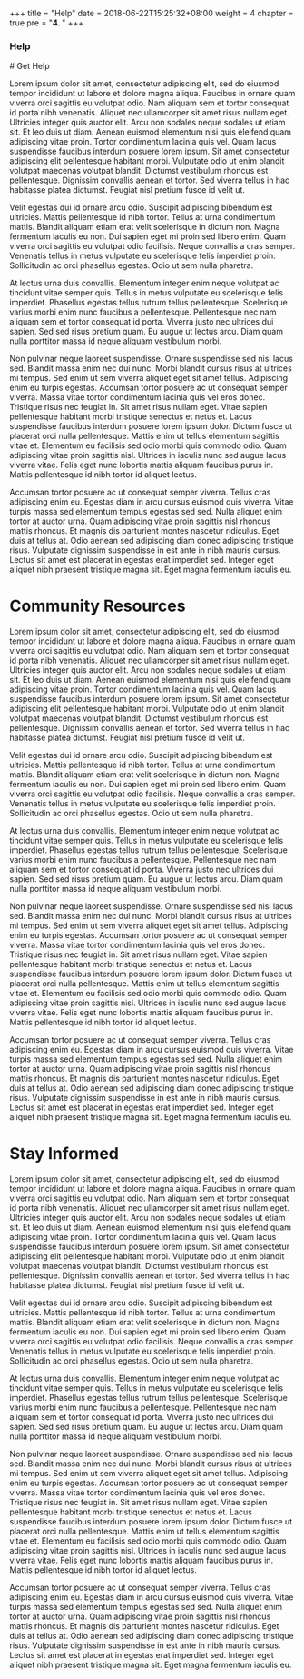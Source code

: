 +++
title = "Help"
date = 2018-06-22T15:25:32+08:00
weight = 4
chapter = true
pre = "<b>4. </b>"
+++

### Help

<div id="get_help" />
# Get Help

Lorem ipsum dolor sit amet, consectetur adipiscing elit, sed do eiusmod tempor incididunt ut labore et dolore magna aliqua. Faucibus in ornare quam viverra orci sagittis eu volutpat odio. Nam aliquam sem et tortor consequat id porta nibh venenatis. Aliquet nec ullamcorper sit amet risus nullam eget. Ultricies integer quis auctor elit. Arcu non sodales neque sodales ut etiam sit. Et leo duis ut diam. Aenean euismod elementum nisi quis eleifend quam adipiscing vitae proin. Tortor condimentum lacinia quis vel. Quam lacus suspendisse faucibus interdum posuere lorem ipsum. Sit amet consectetur adipiscing elit pellentesque habitant morbi. Vulputate odio ut enim blandit volutpat maecenas volutpat blandit. Dictumst vestibulum rhoncus est pellentesque. Dignissim convallis aenean et tortor. Sed viverra tellus in hac habitasse platea dictumst. Feugiat nisl pretium fusce id velit ut.

Velit egestas dui id ornare arcu odio. Suscipit adipiscing bibendum est ultricies. Mattis pellentesque id nibh tortor. Tellus at urna condimentum mattis. Blandit aliquam etiam erat velit scelerisque in dictum non. Magna fermentum iaculis eu non. Dui sapien eget mi proin sed libero enim. Quam viverra orci sagittis eu volutpat odio facilisis. Neque convallis a cras semper. Venenatis tellus in metus vulputate eu scelerisque felis imperdiet proin. Sollicitudin ac orci phasellus egestas. Odio ut sem nulla pharetra.

At lectus urna duis convallis. Elementum integer enim neque volutpat ac tincidunt vitae semper quis. Tellus in metus vulputate eu scelerisque felis imperdiet. Phasellus egestas tellus rutrum tellus pellentesque. Scelerisque varius morbi enim nunc faucibus a pellentesque. Pellentesque nec nam aliquam sem et tortor consequat id porta. Viverra justo nec ultrices dui sapien. Sed sed risus pretium quam. Eu augue ut lectus arcu. Diam quam nulla porttitor massa id neque aliquam vestibulum morbi.

Non pulvinar neque laoreet suspendisse. Ornare suspendisse sed nisi lacus sed. Blandit massa enim nec dui nunc. Morbi blandit cursus risus at ultrices mi tempus. Sed enim ut sem viverra aliquet eget sit amet tellus. Adipiscing enim eu turpis egestas. Accumsan tortor posuere ac ut consequat semper viverra. Massa vitae tortor condimentum lacinia quis vel eros donec. Tristique risus nec feugiat in. Sit amet risus nullam eget. Vitae sapien pellentesque habitant morbi tristique senectus et netus et. Lacus suspendisse faucibus interdum posuere lorem ipsum dolor. Dictum fusce ut placerat orci nulla pellentesque. Mattis enim ut tellus elementum sagittis vitae et. Elementum eu facilisis sed odio morbi quis commodo odio. Quam adipiscing vitae proin sagittis nisl. Ultrices in iaculis nunc sed augue lacus viverra vitae. Felis eget nunc lobortis mattis aliquam faucibus purus in. Mattis pellentesque id nibh tortor id aliquet lectus.

Accumsan tortor posuere ac ut consequat semper viverra. Tellus cras adipiscing enim eu. Egestas diam in arcu cursus euismod quis viverra. Vitae turpis massa sed elementum tempus egestas sed sed. Nulla aliquet enim tortor at auctor urna. Quam adipiscing vitae proin sagittis nisl rhoncus mattis rhoncus. Et magnis dis parturient montes nascetur ridiculus. Eget duis at tellus at. Odio aenean sed adipiscing diam donec adipiscing tristique risus. Vulputate dignissim suspendisse in est ante in nibh mauris cursus. Lectus sit amet est placerat in egestas erat imperdiet sed. Integer eget aliquet nibh praesent tristique magna sit. Eget magna fermentum iaculis eu.

<div id="community_resources" />

# Community Resources

Lorem ipsum dolor sit amet, consectetur adipiscing elit, sed do eiusmod tempor incididunt ut labore et dolore magna aliqua. Faucibus in ornare quam viverra orci sagittis eu volutpat odio. Nam aliquam sem et tortor consequat id porta nibh venenatis. Aliquet nec ullamcorper sit amet risus nullam eget. Ultricies integer quis auctor elit. Arcu non sodales neque sodales ut etiam sit. Et leo duis ut diam. Aenean euismod elementum nisi quis eleifend quam adipiscing vitae proin. Tortor condimentum lacinia quis vel. Quam lacus suspendisse faucibus interdum posuere lorem ipsum. Sit amet consectetur adipiscing elit pellentesque habitant morbi. Vulputate odio ut enim blandit volutpat maecenas volutpat blandit. Dictumst vestibulum rhoncus est pellentesque. Dignissim convallis aenean et tortor. Sed viverra tellus in hac habitasse platea dictumst. Feugiat nisl pretium fusce id velit ut.

Velit egestas dui id ornare arcu odio. Suscipit adipiscing bibendum est ultricies. Mattis pellentesque id nibh tortor. Tellus at urna condimentum mattis. Blandit aliquam etiam erat velit scelerisque in dictum non. Magna fermentum iaculis eu non. Dui sapien eget mi proin sed libero enim. Quam viverra orci sagittis eu volutpat odio facilisis. Neque convallis a cras semper. Venenatis tellus in metus vulputate eu scelerisque felis imperdiet proin. Sollicitudin ac orci phasellus egestas. Odio ut sem nulla pharetra.

At lectus urna duis convallis. Elementum integer enim neque volutpat ac tincidunt vitae semper quis. Tellus in metus vulputate eu scelerisque felis imperdiet. Phasellus egestas tellus rutrum tellus pellentesque. Scelerisque varius morbi enim nunc faucibus a pellentesque. Pellentesque nec nam aliquam sem et tortor consequat id porta. Viverra justo nec ultrices dui sapien. Sed sed risus pretium quam. Eu augue ut lectus arcu. Diam quam nulla porttitor massa id neque aliquam vestibulum morbi.

Non pulvinar neque laoreet suspendisse. Ornare suspendisse sed nisi lacus sed. Blandit massa enim nec dui nunc. Morbi blandit cursus risus at ultrices mi tempus. Sed enim ut sem viverra aliquet eget sit amet tellus. Adipiscing enim eu turpis egestas. Accumsan tortor posuere ac ut consequat semper viverra. Massa vitae tortor condimentum lacinia quis vel eros donec. Tristique risus nec feugiat in. Sit amet risus nullam eget. Vitae sapien pellentesque habitant morbi tristique senectus et netus et. Lacus suspendisse faucibus interdum posuere lorem ipsum dolor. Dictum fusce ut placerat orci nulla pellentesque. Mattis enim ut tellus elementum sagittis vitae et. Elementum eu facilisis sed odio morbi quis commodo odio. Quam adipiscing vitae proin sagittis nisl. Ultrices in iaculis nunc sed augue lacus viverra vitae. Felis eget nunc lobortis mattis aliquam faucibus purus in. Mattis pellentesque id nibh tortor id aliquet lectus.

Accumsan tortor posuere ac ut consequat semper viverra. Tellus cras adipiscing enim eu. Egestas diam in arcu cursus euismod quis viverra. Vitae turpis massa sed elementum tempus egestas sed sed. Nulla aliquet enim tortor at auctor urna. Quam adipiscing vitae proin sagittis nisl rhoncus mattis rhoncus. Et magnis dis parturient montes nascetur ridiculus. Eget duis at tellus at. Odio aenean sed adipiscing diam donec adipiscing tristique risus. Vulputate dignissim suspendisse in est ante in nibh mauris cursus. Lectus sit amet est placerat in egestas erat imperdiet sed. Integer eget aliquet nibh praesent tristique magna sit. Eget magna fermentum iaculis eu.

<div id="stay_informed" />

# Stay Informed

Lorem ipsum dolor sit amet, consectetur adipiscing elit, sed do eiusmod tempor incididunt ut labore et dolore magna aliqua. Faucibus in ornare quam viverra orci sagittis eu volutpat odio. Nam aliquam sem et tortor consequat id porta nibh venenatis. Aliquet nec ullamcorper sit amet risus nullam eget. Ultricies integer quis auctor elit. Arcu non sodales neque sodales ut etiam sit. Et leo duis ut diam. Aenean euismod elementum nisi quis eleifend quam adipiscing vitae proin. Tortor condimentum lacinia quis vel. Quam lacus suspendisse faucibus interdum posuere lorem ipsum. Sit amet consectetur adipiscing elit pellentesque habitant morbi. Vulputate odio ut enim blandit volutpat maecenas volutpat blandit. Dictumst vestibulum rhoncus est pellentesque. Dignissim convallis aenean et tortor. Sed viverra tellus in hac habitasse platea dictumst. Feugiat nisl pretium fusce id velit ut.

Velit egestas dui id ornare arcu odio. Suscipit adipiscing bibendum est ultricies. Mattis pellentesque id nibh tortor. Tellus at urna condimentum mattis. Blandit aliquam etiam erat velit scelerisque in dictum non. Magna fermentum iaculis eu non. Dui sapien eget mi proin sed libero enim. Quam viverra orci sagittis eu volutpat odio facilisis. Neque convallis a cras semper. Venenatis tellus in metus vulputate eu scelerisque felis imperdiet proin. Sollicitudin ac orci phasellus egestas. Odio ut sem nulla pharetra.

At lectus urna duis convallis. Elementum integer enim neque volutpat ac tincidunt vitae semper quis. Tellus in metus vulputate eu scelerisque felis imperdiet. Phasellus egestas tellus rutrum tellus pellentesque. Scelerisque varius morbi enim nunc faucibus a pellentesque. Pellentesque nec nam aliquam sem et tortor consequat id porta. Viverra justo nec ultrices dui sapien. Sed sed risus pretium quam. Eu augue ut lectus arcu. Diam quam nulla porttitor massa id neque aliquam vestibulum morbi.

Non pulvinar neque laoreet suspendisse. Ornare suspendisse sed nisi lacus sed. Blandit massa enim nec dui nunc. Morbi blandit cursus risus at ultrices mi tempus. Sed enim ut sem viverra aliquet eget sit amet tellus. Adipiscing enim eu turpis egestas. Accumsan tortor posuere ac ut consequat semper viverra. Massa vitae tortor condimentum lacinia quis vel eros donec. Tristique risus nec feugiat in. Sit amet risus nullam eget. Vitae sapien pellentesque habitant morbi tristique senectus et netus et. Lacus suspendisse faucibus interdum posuere lorem ipsum dolor. Dictum fusce ut placerat orci nulla pellentesque. Mattis enim ut tellus elementum sagittis vitae et. Elementum eu facilisis sed odio morbi quis commodo odio. Quam adipiscing vitae proin sagittis nisl. Ultrices in iaculis nunc sed augue lacus viverra vitae. Felis eget nunc lobortis mattis aliquam faucibus purus in. Mattis pellentesque id nibh tortor id aliquet lectus.

Accumsan tortor posuere ac ut consequat semper viverra. Tellus cras adipiscing enim eu. Egestas diam in arcu cursus euismod quis viverra. Vitae turpis massa sed elementum tempus egestas sed sed. Nulla aliquet enim tortor at auctor urna. Quam adipiscing vitae proin sagittis nisl rhoncus mattis rhoncus. Et magnis dis parturient montes nascetur ridiculus. Eget duis at tellus at. Odio aenean sed adipiscing diam donec adipiscing tristique risus. Vulputate dignissim suspendisse in est ante in nibh mauris cursus. Lectus sit amet est placerat in egestas erat imperdiet sed. Integer eget aliquet nibh praesent tristique magna sit. Eget magna fermentum iaculis eu.
